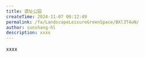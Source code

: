 ```yaml
---
title: 遗址公园
createTime: 2024-11-07 00:12:49
permalink: /fa/LandscapeLeisureGreenSpace/BXl3T4uN/
author: sunshang-hl
description: xxxx
---
```


xxxx